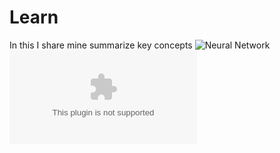 # Learn
In this I share mine summarize key concepts 
![Neural Network](https://github.com/user-attachments/assets/31ae6780-eee3-45d7-b3ee-abb71a03c363)
![What  i DO ?](https://github.com/sepehr21ar/Learn/blob/main/%D8%B1%D9%88%D8%B4_%D9%87%D8%A7%DB%8C%20%D9%85%D8%AE%D8%AA%D9%84%D9%81%20%D8%A7%D8%B3%D8%AA%D9%82%D8%B1%D8%A7%D8%B1%20%D9%85%D8%AF%D9%84_%D9%87%D8%A7%DB%8C%20%DB%8C%D8%A7%D8%AF%DA%AF%DB%8C%D8%B1%DB%8C%20%D9%85%D8%A7%D8%B4%DB%8C%D9%86_%20%DA%A9%D8%AF%D8%A7%D9%85_%DB%8C%DA%A9%20%D8%A8%D8%B1%D8%A7%DB%8C%20%D8%B4%D9%85%D8%A7%20%D9%85%D9%86%D8%A7%D8%B3%D8%A8_%D8%AA%D8%B1%20%D8%A7%D8%B3%D8%AA%D8%9F.docx)
